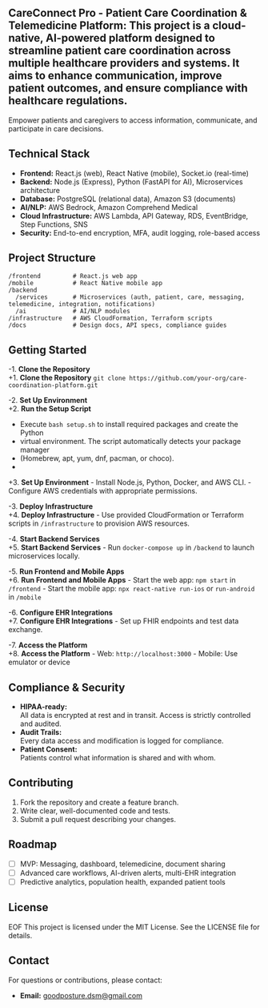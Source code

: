  ## CareConnect Pro - Patient Care Coordination & Telemedicine Platform: This project is a cloud-native, AI-powered platform designed to streamline patient care coordination across multiple healthcare providers and systems. It aims to enhance communication, improve patient outcomes, and ensure compliance with healthcare regulations.

   Empower patients and caregivers to access information, communicate, and participate in care decisions.
 
 ## Technical Stack
 
 - **Frontend:** React.js (web), React Native (mobile), Socket.io (real-time)
 - **Backend:** Node.js (Express), Python (FastAPI for AI), Microservices architecture
 - **Database:** PostgreSQL (relational data), Amazon S3 (documents)
 - **AI/NLP:** AWS Bedrock, Amazon Comprehend Medical
 - **Cloud Infrastructure:** AWS Lambda, API Gateway, RDS, EventBridge, Step Functions, SNS
 - **Security:** End-to-end encryption, MFA, audit logging, role-based access
 
 ## Project Structure
 
 ```
 /frontend         # React.js web app
 /mobile           # React Native mobile app
 /backend
   /services       # Microservices (auth, patient, care, messaging, telemedicine, integration, notifications)
   /ai             # AI/NLP modules
 /infrastructure   # AWS CloudFormation, Terraform scripts
 /docs             # Design docs, API specs, compliance guides
 ```
 
 ## Getting Started
 
-1. **Clone the Repository**  
+1. **Clone the Repository**
    `git clone https://github.com/your-org/care-coordination-platform.git`
 
-2. **Set Up Environment**  
+2. **Run the Setup Script**
+   Execute `bash setup.sh` to install required packages and create the Python
+   virtual environment. The script automatically detects your package manager
+   (Homebrew, apt, yum, dnf, pacman, or choco).
+
+3. **Set Up Environment**
    - Install Node.js, Python, Docker, and AWS CLI.
    - Configure AWS credentials with appropriate permissions.
 
-3. **Deploy Infrastructure**  
+4. **Deploy Infrastructure**
    - Use provided CloudFormation or Terraform scripts in `/infrastructure` to provision AWS resources.
 
-4. **Start Backend Services**  
+5. **Start Backend Services**
    - Run `docker-compose up` in `/backend` to launch microservices locally.
 
-5. **Run Frontend and Mobile Apps**  
+6. **Run Frontend and Mobile Apps**
    - Start the web app: `npm start` in `/frontend`
    - Start the mobile app: `npx react-native run-ios` or `run-android` in `/mobile`
 
-6. **Configure EHR Integrations**  
+7. **Configure EHR Integrations**
    - Set up FHIR endpoints and test data exchange.
 
-7. **Access the Platform**  
+8. **Access the Platform**
    - Web: `http://localhost:3000`
    - Mobile: Use emulator or device
 
 ## Compliance & Security
 
 - **HIPAA-ready:**  
   All data is encrypted at rest and in transit. Access is strictly controlled and audited.
 - **Audit Trails:**  
   Every data access and modification is logged for compliance.
 - **Patient Consent:**  
   Patients control what information is shared and with whom.
 
 ## Contributing
 
 1. Fork the repository and create a feature branch.
 2. Write clear, well-documented code and tests.
 3. Submit a pull request describing your changes.
 
 ## Roadmap
 
 - [ ] MVP: Messaging, dashboard, telemedicine, document sharing
 - [ ] Advanced care workflows, AI-driven alerts, multi-EHR integration
 - [ ] Predictive analytics, population health, expanded patient tools
 
 ## License
 
EOF
 This project is licensed under the MIT License. See the LICENSE file for details.

 ## Contact
 
 For questions or contributions, please contact:
 - **Email:** goodposture.dsm@gmail.com
